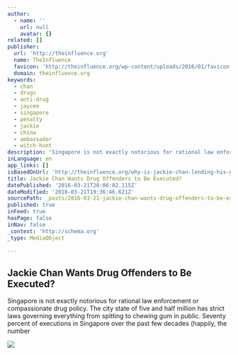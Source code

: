 ```yaml
---
author:
  - name: ''
    url: null
    avatar: {}
related: []
publisher:
  url: 'http://theinfluence.org'
  name: TheInfluence
  favicon: 'http://theinfluence.org/wp-content/uploads/2016/01/favicon.png'
  domain: theinfluence.org
keywords:
  - chan
  - drugs
  - anti-drug
  - jaycee
  - singapore
  - penalty
  - jackie
  - china
  - ambassador
  - witch-hunt
description: 'Singapore is not exactly notorious for rational law enforcement or compassionate drug policy. The city state of five and half million has strict laws governing everything from spitting to chewing gum in public. Seventy percent of executions in Singapore over the past few decades (happily, the number'
inLanguage: en
app_links: []
isBasedOnUrl: 'http://theinfluence.org/why-is-jackie-chan-lending-his-good-guy-image-to-horrendous-drug-policies/'
title: Jackie Chan Wants Drug Offenders to Be Executed?
datePublished: '2016-03-21T20:06:02.115Z'
dateModified: '2016-03-21T19:36:46.621Z'
sourcePath: _posts/2016-03-21-jackie-chan-wants-drug-offenders-to-be-executed.md
published: true
inFeed: true
hasPage: false
inNav: false
_context: 'http://schema.org'
_type: MediaObject

---
```

<article style=""><h1>Jackie Chan Wants Drug Offenders to Be Executed?</h1><p>Singapore is not exactly notorious for rational law enforcement or compassionate drug policy. The city state of five and half million has strict laws governing everything from spitting to chewing gum in public. Seventy percent of executions in Singapore over the past few decades (happily, the number</p><img src="http://theinfluence.org/wp-content/uploads/2016/03/32.jpg" /></article>